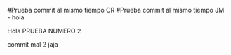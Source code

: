 #Prueba commit al mismo tiempo CR
#Prueba commit al mismo tiempo JM - hola

Hola PRUEBA NUMERO 2


commit mal 2 jaja
